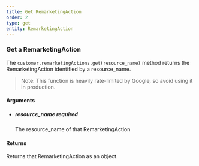 ```yaml
---
title: Get RemarketingAction 
order: 2
type: get
entity: RemarketingAction 
---
```


### Get a RemarketingAction 

The `customer.remarketingActions.get(resource_name)` method returns the RemarketingAction identified by a resource_name. 

> Note: This function is heavily rate-limited by Google, so avoid using it in production.


#### Arguments

- ##### resource_name *required*
    The resource_name of that RemarketingAction


#### Returns

Returns that RemarketingAction as an object.
